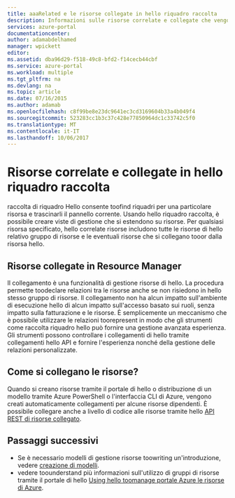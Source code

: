 ```yaml
---
title: aaaRelated e le risorse collegate in hello riquadro raccolta
description: Informazioni sulle risorse correlate e collegate che vengono visualizzate nella raccolta di riquadro hello del portale di anteprima di Azure hello.
services: azure-portal
documentationcenter: 
author: adamabdelhamed
manager: wpickett
editor: 
ms.assetid: dba96d29-f518-49c8-bfd2-f14cecb44cbf
ms.service: azure-portal
ms.workload: multiple
ms.tgt_pltfrm: na
ms.devlang: na
ms.topic: article
ms.date: 07/16/2015
ms.author: adamab
ms.openlocfilehash: c8f99be8e23dc9641ec3cd3169604b33a4b049f4
ms.sourcegitcommit: 523283cc1b3c37c428e77850964dc1c33742c5f0
ms.translationtype: MT
ms.contentlocale: it-IT
ms.lasthandoff: 10/06/2017
---
```

# <a name="related-and-linked-resources-in-hello-tile-gallery"></a>Risorse correlate e collegate in hello riquadro raccolta
raccolta di riquadro Hello consente toofind riquadri per una particolare risorsa e trascinarli il pannello corrente. Usando hello riquadro raccolta, è possibile creare viste di gestione che si estendono su risorse. Per qualsiasi risorsa specificato, hello correlate risorse includono tutte le risorse di hello relativo gruppo di risorse e le eventuali risorse che si collegano tooor dalla risorsa hello.

## <a name="linked-resources-in-resource-manager"></a>Risorse collegate in Resource Manager
Il collegamento è una funzionalità di gestione risorse di hello.  La procedura permette toodeclare relazioni tra le risorse anche se non risiedono in hello stesso gruppo di risorse. Il collegamento non ha alcun impatto sull'ambiente di esecuzione hello di alcun impatto sull'accesso basato sui ruoli, senza impatto sulla fatturazione e le risorse.  È semplicemente un meccanismo che è possibile utilizzare le relazioni toorepresent in modo che gli strumenti come raccolta riquadro hello può fornire una gestione avanzata esperienza.  Gli strumenti possono controllare i collegamenti di hello tramite collegamenti hello API e fornire l'esperienza nonché della gestione delle relazioni personalizzate. 

## <a name="how-do-i-link-my-resources"></a>Come si collegano le risorse?
Quando si creano risorse tramite il portale di hello o distribuzione di un modello tramite Azure PowerShell o l'interfaccia CLI di Azure, vengono creati automaticamente collegamenti per alcune risorse dipendenti. È possibile collegare anche a livello di codice alle risorse tramite hello [API REST di risorse collegato](/rest/api/resources/resourcelinks).

## <a name="next-steps"></a>Passaggi successivi
* Se è necessario modelli di gestione risorse toowriting un'introduzione, vedere [creazione di modelli](../azure-resource-manager/resource-group-authoring-templates.md).
* vedere toounderstand più informazioni sull'utilizzo di gruppi di risorse tramite il portale di hello [Using hello toomanage portale Azure le risorse di Azure](../azure-resource-manager/resource-group-portal.md).

